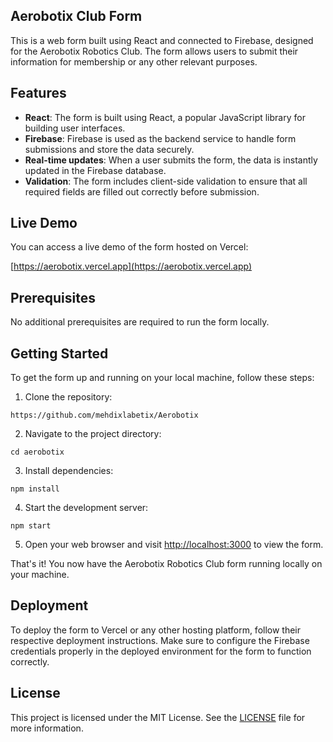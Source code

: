 ## Aerobotix Club Form

This is a web form built using React and connected to Firebase, designed for the Aerobotix Robotics Club. The form allows users to submit their information for membership or any other relevant purposes.

## Features

- **React**: The form is built using React, a popular JavaScript library for building user interfaces.
- **Firebase**: Firebase is used as the backend service to handle form submissions and store the data securely.
- **Real-time updates**: When a user submits the form, the data is instantly updated in the Firebase database.
- **Validation**: The form includes client-side validation to ensure that all required fields are filled out correctly before submission.

## Live Demo

You can access a live demo of the form hosted on Vercel:

[https://aerobotix.vercel.app](https://aerobotix.vercel.app)

## Prerequisites

No additional prerequisites are required to run the form locally.

## Getting Started

To get the form up and running on your local machine, follow these steps:

1. Clone the repository:

```
https://github.com/mehdixlabetix/Aerobotix
```

2. Navigate to the project directory:

```
cd aerobotix
```

3. Install dependencies:

```
npm install
```

4. Start the development server:

```
npm start
```

5. Open your web browser and visit [http://localhost:3000](http://localhost:3000) to view the form.

That's it! You now have the Aerobotix Robotics Club form running locally on your machine.

## Deployment

To deploy the form to Vercel or any other hosting platform, follow their respective deployment instructions. Make sure to configure the Firebase credentials properly in the deployed environment for the form to function correctly.

## License

This project is licensed under the MIT License. See the [LICENSE](LICENSE) file for more information.
